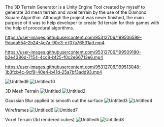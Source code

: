 The 3D Terrain Generator is a Unity Engine Tool created by myself to generate 3d mesh terrain and voxel terrain by the use of the Diamond Square Algorithm. Although the project was never finished, the main purpose of it was to help developer to create 3d terrain for their games with the help of procedural algorithms.

https://user-images.githubusercontent.com/95312706/199506599-9dada554-2b24-4e7a-90c3-e707a76531ad.mp4

https://user-images.githubusercontent.com/95312706/199509180-b2e4386d-7154-4cc8-bf25-f0c2e66713e6.mp4

https://user-images.githubusercontent.com/95312706/199513048-1b3fcb4c-9cf9-40e4-b41d-25a7bf3add93.mp4

![Untitled9](https://user-images.githubusercontent.com/95312706/199317761-40b24a21-2d6c-4ce3-946b-70a36488707a.png)
![Untitled10](https://user-images.githubusercontent.com/95312706/199317764-84fb0061-a200-462c-9e74-9545702154ba.png)

3D Mesh Terrain
![Untitled](https://user-images.githubusercontent.com/95312706/199316011-7eb2cedd-094e-4e3e-874d-c330ee67ece0.png)
![Untitled2](https://user-images.githubusercontent.com/95312706/199316021-8dd166c6-c446-4e56-996a-62c0229d9d89.png)

Gaussian Blur applied to smooth out the surface
![Untitled3](https://user-images.githubusercontent.com/95312706/199316027-4d1c448c-8fec-4983-b3c8-06fbf8d9d28f.png)
![Untitled4](https://user-images.githubusercontent.com/95312706/199316030-3cc03500-6752-4817-b87f-8d9924aa8002.png)

Wireframes
![Untitled6](https://user-images.githubusercontent.com/95312706/199316037-7ae834d4-c6cd-4230-b6b9-91a1d301534d.png)
![Untitled7](https://user-images.githubusercontent.com/95312706/199316040-f3649b81-d8ab-4cd7-8c5a-a1390fb54d70.png)

Voxel Terrain (3d rendered cubes)
![Untitled5](https://user-images.githubusercontent.com/95312706/199316035-ab2aa321-b60c-4bda-9b2d-4fe1ba065964.png)
![Untitled8](https://user-images.githubusercontent.com/95312706/199316563-a6e8cecb-95df-45ad-93c7-5fcdfff17470.png)
